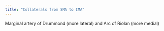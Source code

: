 ```yaml
---
title: "Collaterals from SMA to IMA"
---
```

Marginal artery of Drummond (more lateral) and Arc of Riolan (more medial)

